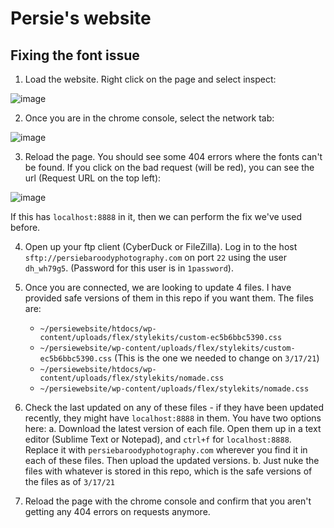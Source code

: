 # Persie's website

## Fixing the font issue

1. Load the website. Right click on the page and select inspect:

![image](https://user-images.githubusercontent.com/72748066/111556175-4dfd7b00-8760-11eb-95d6-5929236fed05.png)

2. Once you are in the chrome console, select the network tab:
 
![image](https://user-images.githubusercontent.com/72748066/111556208-6077b480-8760-11eb-8b86-57752c7cecdd.png)

3. Reload the page. You should see some 404 errors where the fonts can't be found. If you click on the bad request (will be red), you can see the url (Request URL on the top left):

![image](https://user-images.githubusercontent.com/72748066/111556315-a3d22300-8760-11eb-804d-d77ed7857ab1.png)

If this has `localhost:8888` in it, then we can perform the fix we've used before.

4. Open up your ftp client (CyberDuck or FileZilla). Log in to the host `sftp://persiebaroodyphotography.com` on port `22` using the user `dh_wh79g5`. (Password for this user is in `1password`).
5. Once you are connected, we are looking to update 4 files. I have provided safe versions of them in this repo if you want them. The files are:
    - `~/persiewebsite/htdocs/wp-content/uploads/flex/stylekits/custom-ec5b6bbc5390.css`
    - `~/persiewebsite/wp-content/uploads/flex/stylekits/custom-ec5b6bbc5390.css` (This is the one we needed to change on `3/17/21`)
    - `~/persiewebsite/htdocs/wp-content/uploads/flex/stylekits/nomade.css`
    - `~/persiewebsite/wp-content/uploads/flex/stylekits/nomade.css`
6. Check the last updated on any of these files - if they have been updated recently, they might have `localhost:8888` in them. You have two options here:
    a. Download the latest version of each file. Open them up in a text editor (Sublime Text or Notepad), and `ctrl+f` for `localhost:8888`. Replace it with `persiebaroodyphotography.com` wherever you find it in each of these files. Then upload the updated versions.
    b. Just nuke the files with whatever is stored in this repo, which is the safe versions of the files as of `3/17/21`
    
7. Reload the page with the chrome console and confirm that you aren't getting any 404 errors on requests anymore.
